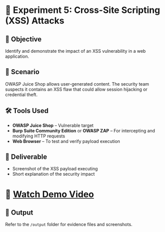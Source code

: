 # 🧪 Experiment 5: Cross-Site Scripting (XSS) Attacks

## 🧠 Objective  
Identify and demonstrate the impact of an XSS vulnerability in a web application.

## 🏢 Scenario  
OWASP Juice Shop allows user-generated content. The security team suspects it contains an XSS flaw that could allow session hijacking or credential theft.

## 🛠️ Tools Used  
- **OWASP Juice Shop** – Vulnerable target  
- **Burp Suite Community Edition** or **OWASP ZAP** – For intercepting and modifying HTTP requests  
- **Web Browser** – To test and verify payload execution

## 📄 Deliverable  
- Screenshot of the XSS payload executing  
- Short explanation of the security impact

#  🎥 [Watch Demo Video](https://drive.google.com/file/d/1nioBgzX00jN8nCqVl4toIjpKdX7etASz/view?usp=sharing)

## 📁 Output  
Refer to the `/output` folder for evidence files and screenshots.

